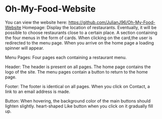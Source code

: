 # Oh-My-Food-Website

You can view the website here: https://github.com/JulianJ96/Oh-My-Food-Website
Homepage: Display the location of restaurants. Eventually, it will be possible to choose restaurants close to a certain place. A section containing the four menus in the form of cards. When clicking on the card,the user is redirected to the menu page. When you arrive on the home page a loading spinner will appear.

Menu Pages: Four pages each containing a restaurant menu.

Header: The header is present on all pages. The home page contains the logo of the site. The menu pages contain a button to return to the home page.

Footer: The footer is identical on all pages. When you click on Contact, a link to an email address is made.

Button: When hovering, the background color of the main buttons should lighten slightly. heart-shaped Like button when you click on it gradually fill up.
